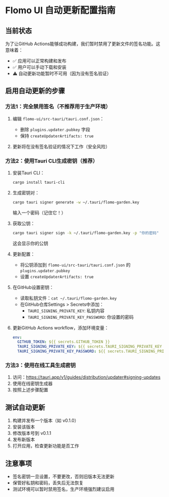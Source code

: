 # Flomo UI 自动更新配置指南

## 当前状态
为了让GitHub Actions能够成功构建，我们暂时禁用了更新文件的签名功能。这意味着：
- ✅ 应用可以正常构建和发布
- ✅ 用户可以手动下载和安装
- ⚠️ 自动更新功能暂时不可用（因为没有签名验证）

## 启用自动更新的步骤

### 方法1：完全禁用签名（不推荐用于生产环境）
1. 编辑 `flomo-ui/src-tauri/tauri.conf.json`：
   - 删除 `plugins.updater.pubkey` 字段
   - 保持 `createUpdaterArtifacts: true`

2. 更新将在没有签名验证的情况下工作（安全风险）

### 方法2：使用Tauri CLI生成密钥（推荐）
1. 安装Tauri CLI：
   ```bash
   cargo install tauri-cli
   ```

2. 生成密钥对：
   ```bash
   cargo tauri signer generate -w ~/.tauri/flomo-garden.key
   ```
   输入一个密码（记住它！）

3. 获取公钥：
   ```bash
   cargo tauri signer sign -k ~/.tauri/flomo-garden.key -p "你的密码"
   ```
   这会显示你的公钥

4. 更新配置：
   - 将公钥添加到 `flomo-ui/src-tauri/tauri.conf.json` 的 `plugins.updater.pubkey`
   - 设置 `createUpdaterArtifacts: true`

5. 在GitHub设置密钥：
   - 读取私钥文件：`cat ~/.tauri/flomo-garden.key`
   - 在GitHub仓库Settings > Secrets中添加：
     - `TAURI_SIGNING_PRIVATE_KEY`: 私钥内容
     - `TAURI_SIGNING_PRIVATE_KEY_PASSWORD`: 你设置的密码

6. 更新GitHub Actions workflow，添加环境变量：
   ```yaml
   env:
     GITHUB_TOKEN: ${{ secrets.GITHUB_TOKEN }}
     TAURI_SIGNING_PRIVATE_KEY: ${{ secrets.TAURI_SIGNING_PRIVATE_KEY }}
     TAURI_SIGNING_PRIVATE_KEY_PASSWORD: ${{ secrets.TAURI_SIGNING_PRIVATE_KEY_PASSWORD }}
   ```

### 方法3：使用在线工具生成密钥
1. 访问：https://tauri.app/v1/guides/distribution/updater#signing-updates
2. 使用在线密钥生成器
3. 按照上述步骤配置

## 测试自动更新
1. 构建并发布一个版本（如 v0.1.0）
2. 安装该版本
3. 修改版本号到 v0.1.1
4. 发布新版本
5. 打开应用，检查更新功能是否工作

## 注意事项
- 签名密钥一旦设置，不要更改，否则旧版本无法更新
- 保管好私钥和密码，丢失后无法恢复
- 测试环境可以暂时禁用签名，生产环境强烈建议启用